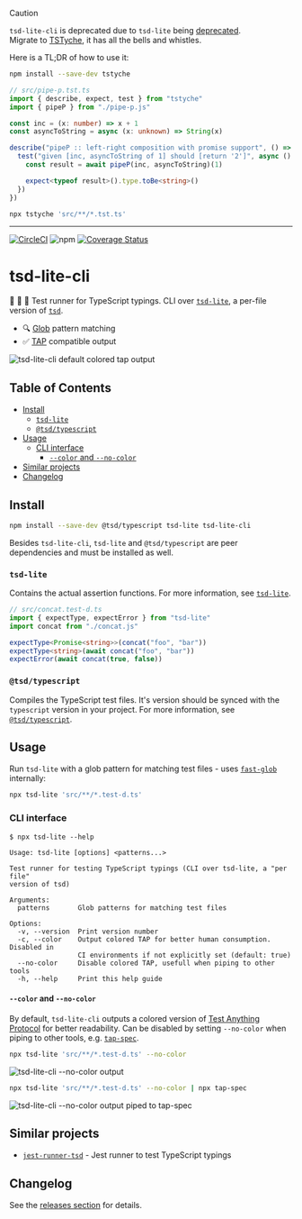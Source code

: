 <!-- markdownlint-disable first-line-h1 -->

> [!CAUTION]
>
> `tsd-lite-cli` is deprecated due to `tsd-lite` being [deprecated](https://github.com/mrazauskas/tsd-lite/issues/364).  
> Migrate to [TSTyche](https://github.com/tstyche/tstyche), it has all the bells and whistles.

Here is a TL;DR of how to use it:

```sh
npm install --save-dev tstyche
```

```ts
// src/pipe-p.tst.ts
import { describe, expect, test } from "tstyche"
import { pipeP } from "./pipe-p.js"

const inc = (x: number) => x + 1
const asyncToString = async (x: unknown) => String(x)

describe("pipeP :: left-right composition with promise support", () => {
  test("given [inc, asyncToString of 1] should [return '2']", async () => {
    const result = await pipeP(inc, asyncToString)(1)

    expect<typeof result>().type.toBe<string>()
  })
})
```

```sh
npx tstyche 'src/**/*.tst.ts'
```

---

[![CircleCI](https://dl.circleci.com/status-badge/img/gh/asd-xiv/tsd-lite-cli/tree/main.svg?style=svg)](https://dl.circleci.com/status-badge/redirect/gh/asd-xiv/tsd-lite-cli/tree/main)
![npm](https://img.shields.io/npm/v/tsd-lite-cli)
[![Coverage Status](https://coveralls.io/repos/github/asd-xiv/tsd-lite-cli/badge.svg?branch=main)](https://coveralls.io/github/asd-xiv/tsd-lite-cli?branch=main)

# tsd-lite-cli

:bug: :link: :runner: Test runner for TypeScript typings. CLI over
[`tsd-lite`][intro_tsd-lite], a per-file version of [`tsd`][intro_tsd].

- :mag: [Glob][intro_fast-glob] pattern matching
- :white_check_mark: [TAP][intro_tap] compatible output

![tsd-lite-cli default colored tap output](docs/output-default.png
"tsd-lite-cli default colored tap output")

[intro_tsd]: https://github.com/SamVerschueren/tsd
[intro_tsd-lite]: https://github.com/mrazauskas/tsd-lite
[intro_fast-glob]: https://github.com/mrmlnc/fast-glob
[intro_tap]: https://testanything.org

## Table of Contents

<!-- vim-markdown-toc GFM -->

* [Install](#install)
  * [`tsd-lite`](#tsd-lite)
  * [`@tsd/typescript`](#tsdtypescript)
* [Usage](#usage)
  * [CLI interface](#cli-interface)
    * [`--color` and `--no-color`](#--color-and---no-color)
* [Similar projects](#similar-projects)
* [Changelog](#changelog)

<!-- vim-markdown-toc -->

## Install

```bash
npm install --save-dev @tsd/typescript tsd-lite tsd-lite-cli
```

Besides `tsd-lite-cli`, `tsd-lite` and `@tsd/typescript` are peer dependencies
and must be installed as well.

### `tsd-lite`

Contains the actual assertion functions. For more information, see
[`tsd-lite`][install_tsd-lite].

```typescript
// src/concat.test-d.ts
import { expectType, expectError } from "tsd-lite"
import concat from "./concat.js"

expectType<Promise<string>>(concat("foo", "bar"))
expectType<string>(await concat("foo", "bar"))
expectError(await concat(true, false))
```

[install_tsd-lite]: https://github.com/mrazauskas/tsd-lite

### `@tsd/typescript`

Compiles the TypeScript test files. It's version should be synced with the
`typescript` version in your project. For more information, see
[`@tsd/typescript`][install_tsd-typescript].

[install_tsd-typescript]: https://github.com/SamVerschueren/tsd-typescript

## Usage

Run `tsd-lite` with a glob pattern for matching test files - uses
[`fast-glob`][usage_fast-glob] internally:

```bash
npx tsd-lite 'src/**/*.test-d.ts'
```

[usage_fast-glob]: https://github.com/mrmlnc/fast-glob

### CLI interface

```console
$ npx tsd-lite --help

Usage: tsd-lite [options] <patterns...>

Test runner for testing TypeScript typings (CLI over tsd-lite, a "per file"
version of tsd)

Arguments:
  patterns       Glob patterns for matching test files

Options:
  -v, --version  Print version number
  -c, --color    Output colored TAP for better human consumption. Disabled in
                 CI environments if not explicitly set (default: true)
  --no-color     Disable colored TAP, usefull when piping to other tools
  -h, --help     Print this help guide
```

#### `--color` and `--no-color`

By default, `tsd-lite-cli` outputs a colored version of [Test Anything
Protocol][cli_tap] for better readability. Can be disabled by setting
`--no-color` when piping to other tools, e.g. [`tap-spec`][cli_tap-spec].

```bash
npx tsd-lite 'src/**/*.test-d.ts' --no-color
```

![tsd-lite-cli --no-color output](docs/output-no-color.png "tsd-lite-cli
--no-color output")

```bash
npx tsd-lite 'src/**/*.test-d.ts' --no-color | npx tap-spec
```

![tsd-lite-cli --no-color output piped to
tap-spec](docs/output-no-color_tap-spec.png "tsd-lite-cli --no-color output
piped to tap-spec")

[cli_tap]: https://testanything.org
[cli_tap-spec]: https://github.com/scottcorgan/tap-spec

## Similar projects

- [`jest-runner-tsd`][similar_jest-runner-tsd] - Jest runner to test TypeScript
  typings

[similar_jest-runner-tsd]: https://github.com/jest-community/jest-runner-tsd

## Changelog

See the [releases section](https://github.com/asd-xiv/tsd-lite-cli/releases)
for details.

